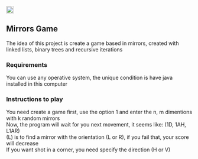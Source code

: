 <img src="https://www.programaenlinea.net/wp-content/uploads/2020/03/java.jpg" style="width:20px; height:20px;">
<h2> Mirrors Game</h2>
<p>The idea of this project is create a game based in mirrors, created with linked lists, binary trees and recursive iterations</p>
<h3>Requirements</h3>
<p>You can use any operative system, the unique condition is have java installed in this computer</p>
<h3> Instructions to play</h3>
<p>You need create a game first, use the option 1 and enter the n, m dimentions with k random mirrors<br>Now, the program will wait for you next movement, it seems like: (1D, 1AH, L1AR)<br>(L) is to find a mirror with the orientation (L or R), if you fail that, your score will decrease<br>If you want shot in a corner, you need specify the direction (H or V)</p>
